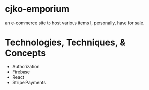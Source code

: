 # cjko-emporium
an e-commerce site to host various items I, personally, have for sale.

# Technologies, Techniques, & Concepts
- Authorization
- Firebase
- React
- Stripe Payments
